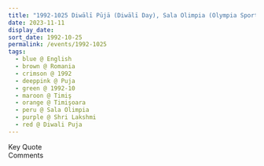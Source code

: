 ```yaml
---
title: "1992-1025 Diwālī Pūjā (Diwālī Day), Sala Olimpia (Olympia Sports Hall), Timişoara, Timiş, Romania"
date: 2023-11-11
display_date: 
sort_date: 1992-10-25
permalink: /events/1992-1025
tags:
  - blue @ English
  - brown @ Romania
  - crimson @ 1992
  - deeppink @ Puja
  - green @ 1992-10
  - maroon @ Timiş
  - orange @ Timişoara
  - peru @ Sala Olimpia
  - purple @ Shri Lakshmi
  - red @ Diwali Puja
---
```


<wave-list>
  <list-title color="green" width="75">Key Quote</list-title>
  <list-item color="BlanchedAlmond"  width="200"></list-item>
  <list-item color="Lavender"></list-item>
  <list-item color="BlanchedAlmond"></list-item>
</wave-list>

<br>

<wave-list>
  <list-title color="green" width="75">Comments</list-title>
  <list-item color="BlanchedAlmond"  width="200"></list-item>
  <list-item color="Lavender"></list-item>
  <list-item color="BlanchedAlmond"></list-item>
</wave-list>